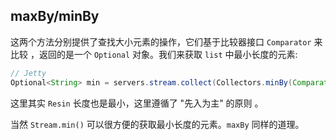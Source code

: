 

## maxBy/minBy

这两个方法分别提供了查找大小元素的操作，它们基于比较器接口 `Comparator` 来比较 ，返回的是一个 `Optional` 对象。我们来获取 `list` 中最小长度的元素:

```java
// Jetty
Optional<String> min = servers.stream.collect(Collectors.minBy(Comparator.comparingInt(String::length)));
```

这里其实 `Resin` 长度也是最小，这里遵循了 "先入为主" 的原则 。

当然 `Stream.min()` 可以很方便的获取最小长度的元素。`maxBy` 同样的道理。